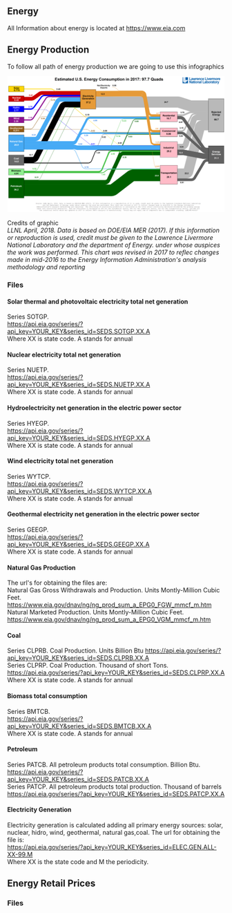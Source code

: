 ## Energy

All Information about energy is located at https://www.eia.com

## Energy Production 

To follow all path of energy production we are going to use this infographics <br>

![Energy Infographic](energy_chart.webp)

Credits of graphic <br>
*LLNL April, 2018. Data is based on DOE/EIA MER (2017). If this information or reproduction is used, credit must be given to the Lawrence Livermore National Laboratory and the department of Energy. under whose auspices the work was performed. This chart was revised in 2017 to reflec changes made in mid-2016 to the Energy Information Administration's analysis methodology and reporting*

### Files

#### Solar thermal and photovoltaic electricity total net generation 
Series SOTGP. <br>
https://api.eia.gov/series/?api_key=YOUR_KEY&series_id=SEDS.SOTGP.XX.A <br>
Where XX is state code. A stands for annual <br>

#### Nuclear electricity total net generation
Series NUETP. <br>
https://api.eia.gov/series/?api_key=YOUR_KEY&series_id=SEDS.NUETP.XX.A <br>
Where XX is state code. A stands for annual <br>
	
#### Hydroelectricity net generation in the electric power sector <br>
Series HYEGP. <br>
https://api.eia.gov/series/?api_key=YOUR_KEY&series_id=SEDS.HYEGP.XX.A <br>
Where XX is state code. A stands for annual <br>

#### Wind electricity total net generation
Series WYTCP. <br>
https://api.eia.gov/series/?api_key=YOUR_KEY&series_id=SEDS.WYTCP.XX.A <br>
Where XX is state code. A stands for annual <br>

#### Geothermal electricity net generation in the electric power sector
Series GEEGP. <br>
https://api.eia.gov/series/?api_key=YOUR_KEY&series_id=SEDS.GEEGP.XX.A <br>
Where XX is state code. A stands for annual <br>

#### Natural Gas Production
The url's for obtaining the files are:<br>
Natural Gas Gross Withdrawals and Production. Units Montly-Million Cubic Feet.<br> 
https://www.eia.gov/dnav/ng/ng_prod_sum_a_EPG0_FGW_mmcf_m.htm <br>
Natural Marketed Production. Units Montly-Million Cubic Feet. <br>
https://www.eia.gov/dnav/ng/ng_prod_sum_a_EPG0_VGM_mmcf_m.htm <br>

#### Coal
Series CLPRB. Coal Production. Units Billion Btu
https://api.eia.gov/series/?api_key=YOUR_KEY&series_id=SEDS.CLPRB.XX.A <br>
Series CLPRP. Coal Production. Thousand of short Tons.
https://api.eia.gov/series/?api_key=YOUR_KEY&series_id=SEDS.CLPRP.XX.A <br>
Where XX is state code. A stands for annual <br>

#### Biomass total consumption
Series BMTCB. <br>
https://api.eia.gov/series/?api_key=YOUR_KEY&series_id=SEDS.BMTCB.XX.A <br>
Where XX is state code. A stands for annual <br>

#### Petroleum
Series PATCB. All petroleum products total consumption. Billion Btu.
https://api.eia.gov/series/?api_key=YOUR_KEY&series_id=SEDS.PATCB.XX.A <br>
Series PATCP. All petroleum products total production. Thousand of barrels
https://api.eia.gov/series/?api_key=YOUR_KEY&series_id=SEDS.PATCP.XX.A <br>

#### Electricity Generation
Electricity generation is calculated adding all primary energy sources: solar, nuclear, hidro, wind, geothermal, natural gas,coal.
The url for obtaining the file is:<br>
https://api.eia.gov/series/?api_key=YOUR_KEY&series_id=ELEC.GEN.ALL-XX-99.M<br>
Where XX is the state code and M the periodicity. <br> 

## Energy Retail Prices

### Files


